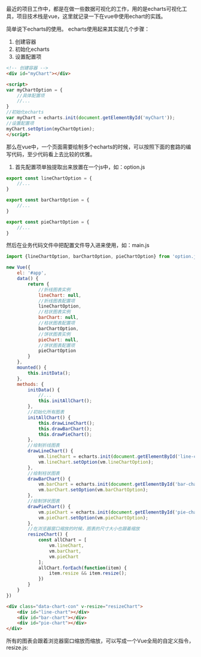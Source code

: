 最近的项目工作中，都是在做一些数据可视化的工作，用的是echarts可视化工具，项目技术栈是vue，这里就记录一下在vue中使用echart的实践。

简单说下echarts的使用。
echarts使用起来其实就几个步骤：

1. 创建容器
2. 初始化echarts
3. 设置配置项

```html
<!-- 创建容器 -->
<div id="myChart"></div>

<script>
var myChartOption = {
    //具体配置项
    //...
}
//初始化echarts
var myChart = echarts.init(document.getElementById('myChart'));
//设置配置项
myChart.setOption(myChartOption);
</script> 
```

那么在vue中，一个页面需要绘制多个echarts的时候，可以按照下面的套路的编写代码，至少代码看上去比较的优雅。

1. 首先配置项单独提取出来放置在一个js中，如：option.js
```javascript
export const lineChartOption = {
    //...
}

export const barChartOption = {
    //...
}

export const pieChartOption = {
    //...
}
```
然后在业务代码文件中把配置文件导入进来使用，如：main.js
```javascript
import {lineChartOption, barChartOption, pieChartOption} from 'option.js'

new Vue({
    el: '#app',
    data() {
        return {
            //折线图表实例
            lineChart: null,
            //折线图表配置项
            lineChartOption,
            //柱状图表实例
            barChart: null,
            //柱状图表配置项
            barChartOption,
            //饼状图表实例
            pieChart: null,
            //饼状图表配置项
            pieChartOption
        }
    },
    mounted() {
        this.initData();
    },
    methods: {
        initData() {
            //...
            this.initAllChart();
        },
        //初始化所有图表
        initAllChart() {
            this.drawLineChart();
            this.drawBarChart();
            this.drawPieChart();
        },
        //绘制折线图表
        drawLineChart() {
            vm.lineChart = echarts.init(document.getElementById('line-chart'));
            vm.lineChart.setOption(vm.lineChartOption);
        },
        //绘制柱状图表
        drawBarChart() {
            vm.barChart = echarts.init(document.getElementById('bar-chart'));
            vm.barChart.setOption(vm.barChartOption);
        },
        //绘制饼状图表
        drawPieChart() {
            vm.pieChart = echarts.init(document.getElementById('pie-chart'));
            vm.pieChart.setOption(vm.pieChartOption);
        },
        //在浏览器窗口缩放的时候，图表的尺寸大小也跟着缩放
        resizeChart() {
            const allChart = [
                vm.lineChart,
                vm.barChart,
                vm.pieChart
            ];
            allChart.forEach(function(item) {
                item.resize && item.resize();
            })
        }
    }
})
```

```html
<div class="data-chart-con" v-resize="resizeChart">
    <div id="line-chart"></div>
    <div id="bar-chart"></div>
    <div id="pie-chart"></div> 
</div>
```

所有的图表会跟着浏览器窗口缩放而缩放，可以写成一个Vue全局的自定义指令， resize.js:
```javascript
```